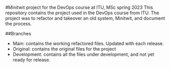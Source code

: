 #Minitwit project for the DevOps course at ITU, MSc spring 2023
This repository contains the project used in the DevOps course from ITU.
The project was to refactor and takeover an old system, Minitwit, and document the process.

##Branches
- Main: contains the working refactored files. Updated with each release.
- Original: contains the original files for the project
- Development: contains all the files under development, and not yet ready for release.

